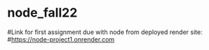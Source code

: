 # node_fall22
#Link for first assignment due with node from deployed render site:
#https://node-project1.onrender.com
